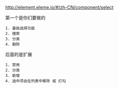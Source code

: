 http://element.eleme.io/#/zh-CN/component/select

第一个是你们要做的

    1. 基础选择功能
    2. 搜索
    3. 分类
    4. 删除

后面的是扩展

    1. 禁用
    2. 分类
    3. 新增
    4. 选中项会在列表中移除 或 打勾